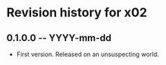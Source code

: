 # Revision history for x02

## 0.1.0.0 -- YYYY-mm-dd

* First version. Released on an unsuspecting world.
